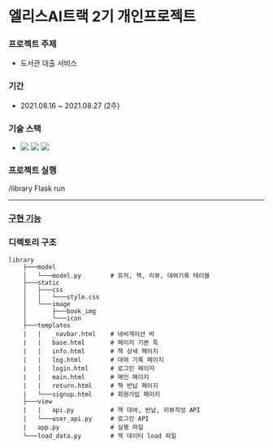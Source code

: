 # 엘리스AI트랙 2기 개인프로젝트
### 프로젝트 주제
- 도서관 대출 서비스
### 기간
- 2021.08.16 ~ 2021.08.27 (2주)
### 기술 스택
- <img src="https://img.shields.io/badge/-Flask-black?style=for-the-badge&logo=flask&logoColor=white"/> <img src="https://img.shields.io/badge/-MySQL-#4479A1?style=for-the-badge&logo=flask&logoColor=white"/> <img src="https://img.shields.io/badge/-Jinja-##B41717?style=for-the-badge&logo=flask&logoColor=white"/>

### 프로젝트 실행
/library Flask run

------------------------------------------------------------
### [구현 기능](https://github.com/Moon-Ji/LibraryLoan/wiki/%EA%B5%AC%ED%98%84-%EA%B8%B0%EB%8A%A5)

### 디렉토리 구조
```
library
    ├───model
    │   └───model.py        # 유저, 책, 리뷰, 대여기록 테이블
    ├───static
    │   ├───css
    |   |   └───style.css
    │   └───image
    │       ├───book_img
    │       └───icon
    ├───templates
    |   |   _navbar.html    # 네비게이션 바 
    |   |   base.html       # 페이지 기본 특
    |   |   info.html       # 책 상세 페이지
    |   |   log.html        # 대여 기록 페이지
    |   |   login.html      # 로그인 페이지
    |   |   main.html       # 메인 페이지
    |   |   return.html     # 책 반납 페이지
    |   └───signup.html     # 회원가입 페이지
    ├───view
    |   |   api.py          # 책 대여, 반납, 리뷰작성 API
    │   └───user_api.py     # 로그인 API
    |   app.py              # 실행 파일
    └───load_data.py        # 책 데이터 load 파일
```